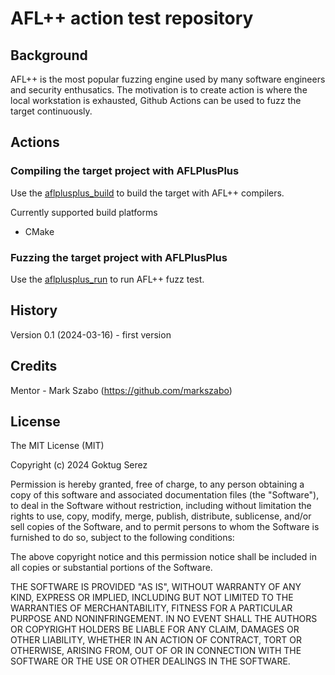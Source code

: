 # AFL++ action test repository


## Background

AFL++ is the most popular fuzzing engine used by many software engineers and security enthusatics. 
The motivation is to create action is where the local workstation is exhausted, Github Actions can be used to fuzz the target continuously.

## Actions

### Compiling the target project with AFLPlusPlus

Use the [aflplusplus_build](https://github.com/marketplace/actions/afl-fuzz-test-build-action) to build the target with AFL++ compilers.

Currently supported build platforms
- CMake

### Fuzzing the target project with AFLPlusPlus

Use the [aflplusplus_run](https://github.com/marketplace/actions/afl-fuzzing-action) to run AFL++ fuzz test.

## History
 
Version 0.1 (2024-03-16) - first version 
 
## Credits
 
Mentor - Mark Szabo (https://github.com/markszabo)
 
## License
 
The MIT License (MIT)

Copyright (c) 2024 Goktug Serez

Permission is hereby granted, free of charge, to any person obtaining a copy of this software and associated documentation files (the "Software"), to deal in the Software without restriction, including without limitation the rights to use, copy, modify, merge, publish, distribute, sublicense, and/or sell copies of the Software, and to permit persons to whom the Software is furnished to do so, subject to the following conditions:

The above copyright notice and this permission notice shall be included in all copies or substantial portions of the Software.

THE SOFTWARE IS PROVIDED "AS IS", WITHOUT WARRANTY OF ANY KIND, EXPRESS OR IMPLIED, INCLUDING BUT NOT LIMITED TO THE WARRANTIES OF MERCHANTABILITY, FITNESS FOR A PARTICULAR PURPOSE AND NONINFRINGEMENT. IN NO EVENT SHALL THE AUTHORS OR COPYRIGHT HOLDERS BE LIABLE FOR ANY CLAIM, DAMAGES OR OTHER LIABILITY, WHETHER IN AN ACTION OF CONTRACT, TORT OR OTHERWISE, ARISING FROM, OUT OF OR IN CONNECTION WITH THE SOFTWARE OR THE USE OR OTHER DEALINGS IN THE SOFTWARE.
